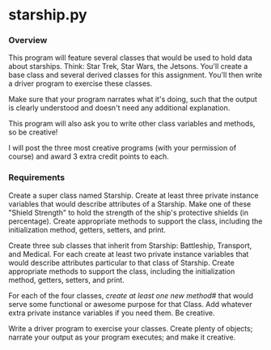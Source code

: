 # starship.py
### Overview
This program will feature several classes that would be used to hold data about starships. Think: Star Trek, Star Wars, the Jetsons. You'll create a base class and several derived classes for this assignment. You'll then write a driver program to exercise these classes.

Make sure that your program narrates what it's doing, such that the output is clearly understood and doesn't need any additional explanation.

This program will also ask you to write other class variables and methods, so be creative!

I will post the three most creative programs (with your permission of course) and award 3 extra credit points to each.



### Requirements

Create a super class named Starship. Create at least three private instance variables that would describe attributes of a Starship. Make one of these "Shield Strength" to hold the strength of the ship's protective shields (in percentage). Create appropriate methods to support the class, including the initialization method, getters, setters, and print.

Create three sub classes that inherit from Starship: Battleship, Transport, and Medical. For each create at least two private instance variables that would describe attributes particular to that class of Starship. Create appropriate methods to support the class, including the initialization method, getters, setters, and print.

For each of the four classes, *create at least one new method*# that would serve some functional or awesome purpose for that Class. Add whatever extra private instance variables if you need them. Be creative.

Write a driver program to exercise your classes. Create plenty of objects; narrate your output as your program executes; and make it creative.

